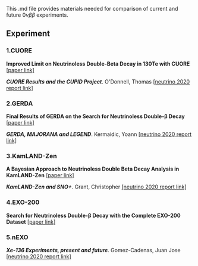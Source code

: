  This .md file provides materials needed for comparison of current and future $0\nu\beta\beta$ experiments.

## Experiment

### 1.CUORE
**Improved Limit on Neutrinoless Double-Beta Decay in 130Te with CUORE** [[paper link]](https://journals.aps.org/prl/pdf/10.1103/PhysRevLett.124.122501)

***CUORE Results and the CUPID Project***. O'Donnell, Thomas [[neutrino 2020 report link]](https://indico.fnal.gov/event/43209/contributions/187866/attachments/129542/159294/CUORE_CUPID_Nu2020.pdf)

### 2.GERDA
**Final Results of GERDA on the Search for Neutrinoless Double-β Decay** [[paper link]](https://journals.aps.org/prl/pdf/10.1103/PhysRevLett.125.252502)

***GERDA, MAJORANA and LEGEND***. Kermaidic, Yoann [[neutrino 2020 report link]](https://indico.fnal.gov/event/43209/contributions/187846/attachments/129106/159515/20200701_Nu2020_Ge76_YoannKermaidic.pdf)

### 3.KamLAND-Zen
**A Bayesian Approach to Neutrinoless Double Beta Decay Analysis in
KamLAND-Zen**  [[paper link]](https://iopscience.iop.org/article/10.1088/1742-6596/1468/1/012201/pdf)

***KamLAND-Zen and SNO+***. Grant, Christopher [[neutrino 2020 report link]](https://indico.fnal.gov/event/43209/contributions/187836/attachments/130621/159305/CGrant_KLZandSNOplus_Neutrino2020_reduced.pdf)

### 4.EXO-200
**Search for Neutrinoless Double-β Decay with the Complete EXO-200 Dataset** [[paper link]](https://journals.aps.org/prl/pdf/10.1103/PhysRevLett.123.161802)

### 5.nEXO
***Xe-136 Experiments, present and future***.  Gomez-Cadenas, Juan Jose [[neutrino 2020 report link]](https://indico.fnal.gov/event/43209/contributions/187835/attachments/129164/159241/nu200XeTPC4.pdf)
